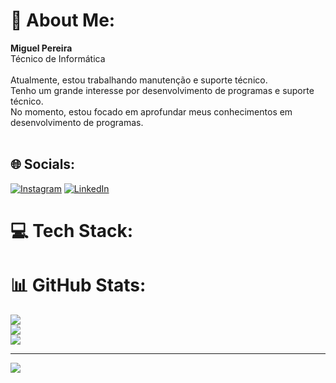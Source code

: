 # 👾 About Me:
 **Miguel Pereira** <br>Técnico de Informática<br><br>Atualmente, estou trabalhando manutenção e suporte técnico.<br>Tenho um grande interesse por desenvolvimento de programas e suporte técnico. <br>No momento, estou focado em aprofundar meus conhecimentos em desenvolvimento de programas.<br><br>


## 🌐 Socials:
[![Instagram](https://img.shields.io/badge/Instagram-%23E4405F.svg?logo=Instagram&logoColor=white)](https://www.instagram.com/miguellxyz/) [![LinkedIn](https://img.shields.io/badge/LinkedIn-%230077B5.svg?logo=linkedin&logoColor=white)](https://www.linkedin.com/in/miguel-pereira-39067229a/) 

# 💻 Tech Stack:

# 📊 GitHub Stats:
<p align="center">
  
![](https://github-readme-stats.vercel.app/api?username=miguellpereiraa&theme=react&hide_border=false&include_all_commits=true&count_private=true)<br/>
![](https://github-readme-streak-stats.herokuapp.com/?user=miguellpereiraa&theme=react&hide_border=false)<br/>
![](https://github-readme-stats.vercel.app/api/top-langs/?username=miguellpereiraa&theme=react&hide_border=false&include_all_commits=true&count_private=true&layout=compact)

</p>



---
[![](https://visitcount.itsvg.in/api?id=miguellpereiraa&icon=0&color=0)](https://visitcount.itsvg.in)

<!-- Proudly created with GPRM ( https://gprm.itsvg.in ) -->
